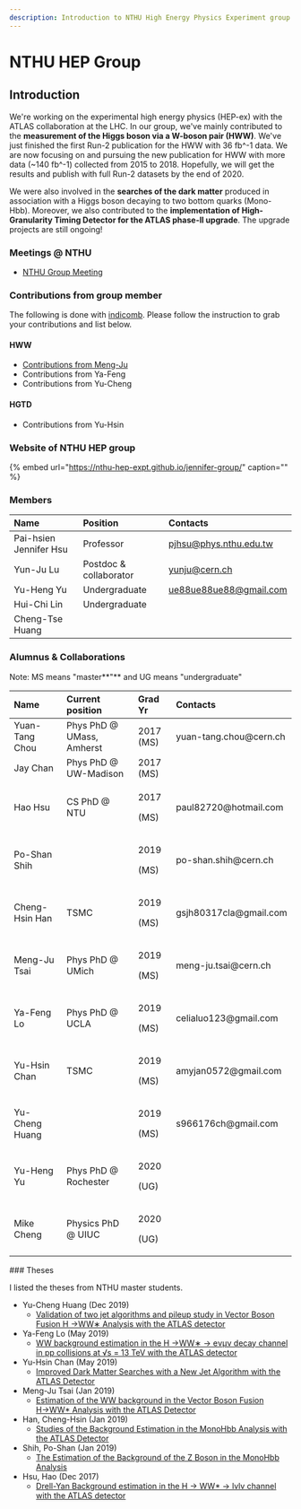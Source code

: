 ```yaml
---
description: Introduction to NTHU High Energy Physics Experiment group
---
```


# NTHU HEP Group

## Introduction

We're working on the experimental high energy physics \(HEP-ex\) with the ATLAS collaboration at the LHC. In our group, we've mainly contributed to the **measurement of the Higgs boson via a W-boson pair \(HWW\)**. We've just finished the first Run-2 publication for the HWW with 36 fb^-1 data. We are now focusing on and pursuing the new publication for HWW with more data \(~140 fb^-1\) collected from 2015 to 2018. Hopefully, we will get the results and publish with full Run-2 datasets by the end of 2020. 

We were also involved in the **searches of the dark matter** produced in association with a Higgs boson decaying to two bottom quarks \(Mono-Hbb\). Moreover, we also contributed to the **implementation of High-Granularity Timing Detector for the ATLAS phase-II upgrade**. The upgrade projects are still ongoing!  

### Meetings @ NTHU

* [NTHU Group Meeting](https://indico.cern.ch/category/9447/)

### Contributions from group member

The following is done with [indicomb](https://login.cern.ch/adfs/ls/?wa=wsignin1.0&wreply=https%3A%2F%2Ftwiki.cern.ch%2FShibboleth.sso%2FADFS&wct=2020-04-26T07%3A10%3A37Z&wtrealm=https%3A%2F%2Ftwiki.cern.ch%2FShibboleth.sso%2FADFS&wctx=cookie%3A1587885037_6ef0). Please follow the instruction to grab your contributions and list below.

#### HWW

* [Contributions from Meng-Ju](http://metsai.web.cern.ch/metsai/meetings/distributions/Meng-Ju-Contributions.html)
* Contributions from Ya-Feng
* Contributions from Yu-Cheng

#### HGTD

* Contributions from Yu-Hsin

### Website of NTHU HEP group

{% embed url="https://nthu-hep-expt.github.io/jennifer-group/" caption="" %}

### Members

| Name | Position | Contacts |
| :--- | :--- | :--- |
| Pai-hsien Jennifer Hsu | Professor | pjhsu@phys.nthu.edu.tw |
| Yun-Ju Lu | Postdoc & collaborator | yunju@cern.ch |
| Yu-Heng Yu | Undergraduate | ue88ue88ue88@gmail.com |
| Hui-Chi Lin | Undergraduate |  |
| Cheng-Tse Huang |  |  |

### Alumnus & Collaborations

Note: MS means "master**"** and UG means "undergraduate"

<table>
  <thead>
    <tr>
      <th style="text-align:left">Name</th>
      <th style="text-align:left">Current position</th>
      <th style="text-align:left">Grad Yr</th>
      <th style="text-align:left">Contacts</th>
    </tr>
  </thead>
  <tbody>
    <tr>
      <td style="text-align:left">Yuan-Tang Chou</td>
      <td style="text-align:left">Phys PhD @ UMass, Amherst</td>
      <td style="text-align:left">2017 (MS)</td>
      <td style="text-align:left">yuan-tang.chou@cern.ch</td>
    </tr>
    <tr>
      <td style="text-align:left">Jay Chan</td>
      <td style="text-align:left">Phys PhD @ UW-Madison</td>
      <td style="text-align:left">2017 (MS)</td>
      <td style="text-align:left"></td>
    </tr>
    <tr>
      <td style="text-align:left">Hao Hsu</td>
      <td style="text-align:left">CS PhD @ NTU</td>
      <td style="text-align:left">
        <p>2017</p>
        <p>(MS)</p>
      </td>
      <td style="text-align:left">paul82720@hotmail.com</td>
    </tr>
    <tr>
      <td style="text-align:left">Po-Shan Shih</td>
      <td style="text-align:left"></td>
      <td style="text-align:left">
        <p>2019</p>
        <p>(MS)</p>
      </td>
      <td style="text-align:left">po-shan.shih@cern.ch</td>
    </tr>
    <tr>
      <td style="text-align:left">Cheng-Hsin Han</td>
      <td style="text-align:left">TSMC</td>
      <td style="text-align:left">
        <p>2019</p>
        <p>(MS)</p>
      </td>
      <td style="text-align:left">gsjh80317cla@gmail.com</td>
    </tr>
    <tr>
      <td style="text-align:left">Meng-Ju Tsai</td>
      <td style="text-align:left">Phys PhD @ UMich</td>
      <td style="text-align:left">
        <p>2019</p>
        <p>(MS)</p>
      </td>
      <td style="text-align:left">meng-ju.tsai@cern.ch</td>
    </tr>
    <tr>
      <td style="text-align:left">Ya-Feng Lo</td>
      <td style="text-align:left">Phys PhD @ UCLA</td>
      <td style="text-align:left">
        <p>2019</p>
        <p>(MS)</p>
      </td>
      <td style="text-align:left">celialuo123@gmail.com</td>
    </tr>
    <tr>
      <td style="text-align:left">Yu-Hsin Chan</td>
      <td style="text-align:left">TSMC</td>
      <td style="text-align:left">
        <p>2019</p>
        <p>(MS)</p>
      </td>
      <td style="text-align:left">amyjan0572@gmail.com</td>
    </tr>
    <tr>
      <td style="text-align:left">Yu-Cheng Huang</td>
      <td style="text-align:left"></td>
      <td style="text-align:left">
        <p>2019</p>
        <p>(MS)</p>
      </td>
      <td style="text-align:left">s966176ch@gmail.com</td>
    </tr>
    <tr>
      <td style="text-align:left">Yu-Heng Yu</td>
      <td style="text-align:left">Phys PhD @ Rochester</td>
      <td style="text-align:left">
        <p>2020</p>
        <p>(UG)</p>
      </td>
      <td style="text-align:left"></td>
    </tr>
    <tr>
      <td style="text-align:left">Mike Cheng</td>
      <td style="text-align:left">Physics PhD @ UIUC</td>
      <td style="text-align:left">
        <p>2020</p>
        <p>(UG)</p>
      </td>
      <td style="text-align:left"></td>
    </tr>
  </tbody>
</table>### Theses

I listed the theses from NTHU master students. 

* Yu-Cheng Huang \(Dec 2019\)
  * [Validation of two jet algorithms and pileup study in Vector Boson Fusion H →WW∗ Analysis with the ATLAS detector](https://ndltd.ncl.edu.tw/cgi-bin/gs32/gsweb.cgi/ccd=tmM6Hh/record?r1=1&h1=0)
* Ya-Feng Lo \(May 2019\)
  * [WW background estimation in the H →WW∗ → eνμν decay channel in pp collisions at √s = 13 TeV with the ATLAS detector](https://ndltd.ncl.edu.tw/cgi-bin/gs32/gsweb.cgi/ccd=tmM6Hh/record?r1=2&h1=0)
* Yu-Hsin Chan \(May 2019\)
  * [Improved Dark Matter Searches with a New Jet Algorithm with the ATLAS Detector](https://ndltd.ncl.edu.tw/cgi-bin/gs32/gsweb.cgi/ccd=tmM6Hh/record?r1=3&h1=0)
* Meng-Ju Tsai \(Jan 2019\)
  * [Estimation of the WW background in the Vector Boson Fusion H→WW\* Analysis with the ATLAS Detector](https://hdl.handle.net/11296/9eu89a)
* Han, Cheng-Hsin \(Jan 2019\)
  * [Studies of the Background Estimation in the MonoHbb Analysis with the ATLAS Detector](https://hdl.handle.net/11296/pu56kw)
* Shih, Po-Shan \(Jan 2019\)
  * [The Estimation of the Background of the Z Boson in the MonoHbb Analysis](https://hdl.handle.net/11296/tq78w9)
* Hsu, Hao \(Dec 2017\)
  * [Drell-Yan Background estimation in the H → WW\* → lvlv channel with the ATLAS detector](https://hdl.handle.net/11296/9u8t89)

